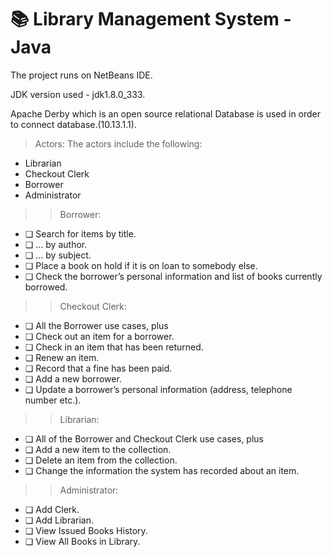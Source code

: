 # 📚 Library Management System -Java
The project runs on NetBeans IDE. 

JDK version used - jdk1.8.0_333.

Apache Derby which is an open source relational Database is used in order to connect database.(10.13.1.1).


> Actors:
The actors include the following: 
* Librarian
* Checkout Clerk
* Borrower
* Administrator

>> Borrower:
* ❏ Search for items by title.
* ❏ ... by author.
* ❏ ... by subject.
* ❏ Place a book on hold if it is on loan to somebody else.
* ❏ Check  the  borrower’s  personal  information  and  list  of  books  currently
borrowed.

>> Checkout Clerk:
* ❏ All the Borrower use cases, plus
* ❏ Check out an item for a borrower.
* ❏ Check in an item that has been returned.
* ❏ Renew an item.
* ❏ Record that a fine has been paid.
* ❏ Add a new borrower.
* ❏ Update a borrower’s personal information (address, telephone number etc.).

>> Librarian:
* ❏ All of the Borrower and Checkout Clerk use cases, plus
* ❏ Add a new item to the collection.
* ❏ Delete an item from the collection.
* ❏ Change the information the system has recorded about an item.

>> Administrator:
* ❏ Add Clerk.
* ❏ Add Librarian.
* ❏ View Issued Books History.
* ❏ View All Books in Library.




                                                      
